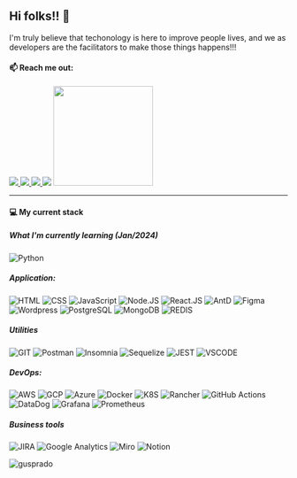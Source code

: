 ## Hi folks!! 👋

I'm truly believe that techonology is here to improve people lives, and we as developers are the facilitators to make those things happens!!!

#### 📫 Reach me out:
<a href="https://www.linkedin.com/in/gustavogprado" alt="linkedin" target="_blank">
  <img src="https://img.shields.io/badge/LinkedIn-%230077B5.svg?&style=flat-square&logo=linkedin&logoColor=white">
</a>
<a href="mailto:gusgprado@gmail.com" alt="gmail" target="_blank">
  <img src="https://img.shields.io/badge/-Gmail-FF0000?style=flat-square&labelColor=FF0000&logo=gmail&logoColor=white&link=mailto:gusgprado@gmail.com" />
</a>
<a href="https://wa.me/5548988595254" alt="WhatsApp" target="_blank">
  <img src="https://img.shields.io/badge/-WhatsApp-25d366?style=flat-square&labelColor=25d366&logo=whatsapp&logoColor=white&link=https://wa.me/5548988595254"/>
</a>
<a >
  <img src="https://img.shields.io/badge/-Discord-5865F2?style=flat-square&labelColor=5865F2&logo=discord&logoColor=white">
</a>

<img height="180em" src="https://github-readme-stats-eight-theta.vercel.app/api/top-langs/?username=GusPrado&layout=compact&langs_count=8&theme=tokyonight&include_all_commits=true&count_private=true"/>

________

#### 💻 My current stack

##### What I'm currently learning (Jan/2024)

![Python](https://img.shields.io/badge/Python-FFD43B?style=for-the-badge&logo=python&logoColor=blue)

##### Application:
![HTML](https://img.shields.io/badge/HTML5-E34F26?style=for-the-badge&logo=html5&logoColor=white)
![CSS](https://img.shields.io/badge/CSS3-1572B6?style=for-the-badge&logo=css3&logoColor=white)
![JavaScript](https://img.shields.io/badge/JavaScript-323330?style=for-the-badge&logo=javascript&logoColor=F7DF1E)
![Node.JS](https://img.shields.io/badge/Node.js-339933?style=for-the-badge&logo=nodedotjs&logoColor=white)
![React.JS](https://img.shields.io/badge/React-20232A?style=for-the-badge&logo=react&logoColor=61DAFB)
![AntD](https://img.shields.io/badge/Ant%20Design-1890FF?style=for-the-badge&logo=antdesign&logoColor=white)
![Figma](https://img.shields.io/badge/Figma-F24E1E?style=for-the-badge&logo=figma&logoColor=white)
![Wordpress](https://img.shields.io/badge/Wordpress-21759B?style=for-the-badge&logo=wordpress&logoColor=white)
![PostgreSQL](https://img.shields.io/badge/PostgreSQL-316192?style=for-the-badge&logo=postgresql&logoColor=white)
![MongoDB](https://img.shields.io/badge/MongoDB-white?style=for-the-badge&logo=mongodb&logoColor=4EA94B)
![REDIS](https://img.shields.io/badge/redis-%23DD0031.svg?&style=for-the-badge&logo=redis&logoColor=white)
<!--
<code><img height=20 src="https://img.shields.io/badge/redis-%23DD0031.svg?&style=for-the-badge&logo=redis&logoColor=white"></code>
-->

##### Utilities
![GIT](https://img.shields.io/badge/Git-F05032?style=for-the-badge&logo=git&logoColor=white)
![Postman](https://img.shields.io/badge/Postman-FF6C37?style=for-the-badge&logo=Postman&logoColor=white)
![Insomnia](https://img.shields.io/badge/Insomnia-5849be?style=for-the-badge&logo=Insomnia&logoColor=white)
![Sequelize](https://img.shields.io/badge/sequelize-52B0E7?style=for-the-badge&logo=sequelize&logoColor=white)
![JEST](https://img.shields.io/badge/Jest-C21325?style=for-the-badge&logo=jest&logoColor=white)
![VSCODE](https://img.shields.io/badge/Visual_Studio_Code-0078D4?style=for-the-badge&logo=visual%20studio%20code&logoColor=white)

##### DevOps:
![AWS](https://img.shields.io/badge/Amazon_AWS-FF9900?style=for-the-badge&logo=amazonaws&logoColor=white)
![GCP](https://img.shields.io/badge/Google_Cloud-4285F4?style=for-the-badge&logo=google-cloud&logoColor=white)
![Azure](https://img.shields.io/badge/microsoft%20azure-0089D6?style=for-the-badge&logo=microsoft-azure&logoColor=white)
![Docker](https://img.shields.io/badge/Docker-2CA5E0?style=for-the-badge&logo=docker&logoColor=white)
![K8S](https://img.shields.io/badge/kubernetes-326ce5.svg?&style=for-the-badge&logo=kubernetes&logoColor=white)
![Rancher](https://img.shields.io/badge/Rancher-0075A8?style=for-the-badge&logo=rancher&logoColor=white)
![GitHub Actions](https://img.shields.io/badge/GitHub_Actions-2088FF?style=for-the-badge&logo=github-actions&logoColor=white)
![DataDog](https://img.shields.io/badge/DATADOG-632CA6?style=for-the-badge&logo=datadog&logoColor=white)
![Grafana](https://img.shields.io/badge/Grafana-F2F4F9?style=for-the-badge&logo=grafana&logoColor=orange&labelColor=F2F4F9)
![Prometheus](https://img.shields.io/badge/Prometheus-000000?style=for-the-badge&logo=prometheus&labelColor=000000)

#####  Business tools
![JIRA](https://img.shields.io/badge/Jira-0052CC?style=for-the-badge&logo=Jira&logoColor=white)
![Google Analytics](https://img.shields.io/badge/Google%20Analytics-E37400?style=for-the-badge&logo=google%20analytics&logoColor=white)
![Miro](https://img.shields.io/badge/Miro-F7C922?style=for-the-badge&logo=Miro&logoColor=050036)
![Notion](https://img.shields.io/badge/Notion-000000?style=for-the-badge&logo=notion&logoColor=white)


<p align="left"><img src="https://komarev.com/ghpvc/?username=GusPrado" alt="gusprado" /></p>

<!--
**GusPrado/GusPrado** is a ✨ _special_ ✨ repository because its `README.md` (this file) appears on your GitHub profile.

- 🔭 I’m currently working on ...
- 🌱 I’m currently learning ...
- 👯 I’m looking to collaborate on ...
- 🤔 I’m looking for help with ...
- 💬 Ask me about ...
- 😄 Pronouns: ...
- ⚡ Fun fact: ...
-->
